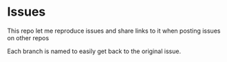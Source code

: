 # Issues

This repo let me reproduce issues and share links to it when posting issues on other repos

Each branch is named to easily get back to the original issue.